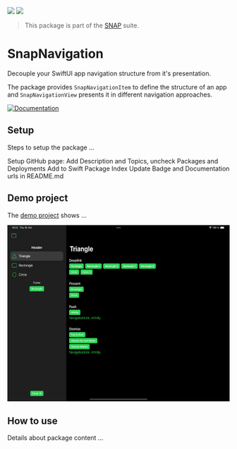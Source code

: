 <!-- Copy badges from SPI -->
[![](https://img.shields.io/endpoint?url=https%3A%2F%2Fswiftpackageindex.com%2Fapi%2Fpackages%2Fsimonnickel%2Fsnap-navigation%2Fbadge%3Ftype%3Dplatforms)](https://swiftpackageindex.com/simonnickel/snap-navigation)
[![](https://img.shields.io/endpoint?url=https%3A%2F%2Fswiftpackageindex.com%2Fapi%2Fpackages%2Fsimonnickel%2Fsnap-navigation%2Fbadge%3Ftype%3Dswift-versions)](https://swiftpackageindex.com/simonnickel/snap-navigation) 

> This package is part of the [SNAP](https://github.com/simonnickel/snap) suite.


# SnapNavigation

Decouple your SwiftUI app navigation structure from it's presentation.

The package provides `SnapNavigationItem` to define the structure of an app and `SnapNavigationView` presents it in different navigation approaches. 

[![Documentation][documentation badge]][documentation] 

[documentation]: https://swiftpackageindex.com/simonnickel/snap-navigation/main/documentation/snapnavigation
[documentation badge]: https://img.shields.io/badge/Documentation-DocC-blue


## Setup

Steps to setup the package ...

Setup GitHub page: Add Description and Topics, uncheck Packages and Deployments
Add to Swift Package Index
Update Badge and Documentation urls in README.md


## Demo project

The [demo project](/PackageDemo) shows ...

<img src="/screenshot.png" height="400">


## How to use

Details about package content ...
